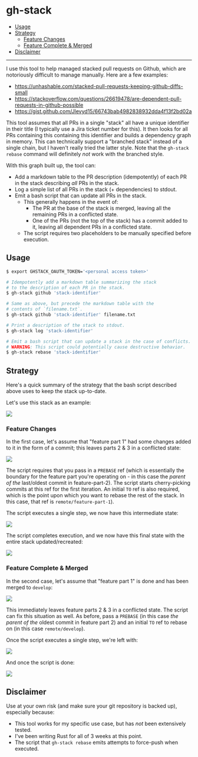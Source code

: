 # gh-stack

- [Usage](#usage)
- [Strategy](#strategy)
  - [Feature Changes](#feature-changes)
  - [Feature Complete & Merged](#feature-complete--merged)
- [Disclaimer](#disclaimer)

---

I use this tool to help managed stacked pull requests on Github, which are notoriously difficult to manage manually. Here are a few examples:

- https://unhashable.com/stacked-pull-requests-keeping-github-diffs-small
- https://stackoverflow.com/questions/26619478/are-dependent-pull-requests-in-github-possible
- https://gist.github.com/Jlevyd15/66743bab4982838932dda4f13f2bd02a

This tool assumes that all PRs in a single "stack" all have a unique identifier in their title (I typically use a Jira ticket number for this). It then looks for all PRs containing this containing this identifier and builds a dependency graph in memory. This can technically support a "branched stack" instead of a single chain, but I haven't really tried the latter style. Note that the `gh-stack rebase` command will definitely _not_ work with the branched style.

With this graph built up, the tool can:

- Add a markdown table to the PR description (idempotently) of each PR in the stack describing _all_ PRs in the stack.
- Log a simple list of all PRs in the stack (+ dependencies) to stdout.
- Emit a bash script that can update all PRs in the stack.
  - This generally happens in the event of:
    - The PR at the base of the stack is merged, leaving all the remaining PRs in a conflicted state.
    - One of the PRs (not the top of the stack) has a commit added to it, leaving all dependent PRs in a conflicted state.
  - The script requires two placeholders to be manually specified before execution.

## Usage

```bash
$ export GHSTACK_OAUTH_TOKEN='<personal access token>'

# Idempotently add a markdown table summarizing the stack
# to the description of each PR in the stack.
$ gh-stack github 'stack-identifier'

# Same as above, but precede the markdown table with the 
# contents of `filename.txt`.
$ gh-stack github 'stack-identifier' filename.txt

# Print a description of the stack to stdout.
$ gh-stack log 'stack-identifier'

# Emit a bash script that can update a stack in the case of conflicts.
# WARNING: This script could potentially cause destructive behavior.
$ gh-stack rebase 'stack-identifier'
```
  
## Strategy

Here's a quick summary of the strategy that the bash script described above uses to keep the stack up-to-date.

Let's use this stack as an example:

![](img/initial.png)

### Feature Changes

In the first case, let's assume that "feature part 1" had some changes added to it in the form of a commit; this leaves parts 2 & 3 in a conflicted state:

![](img/feature-1.png)

The script requires that you pass in a `PREBASE` ref (which is essentially the boundary for the feature part you're operating on - in this case the _parent of the_ last/oldest commit in feature-part-2).
The script starts cherry-picking commits at this ref for the first iteration. An initial `TO` ref is also required, which is the point upon which you want to rebase the rest of the stack. In this case, that ref is `remote/feature-part-1`).

The script executes a single step, we now have this intermediate state:

![](img/feature-2.png)

The script completes execution, and we now have this final state with the entire stack updated/recreated:

![](img/feature-3.png)

### Feature Complete & Merged

In the second case, let's assume that "feature part 1" is done and has been merged to `develop`:

![](/img/complete-1.png)

This immediately leaves feature parts 2 & 3 in a conflicted state. The script can fix this situation as well.
As before, pass a `PREBASE` (in this case _the parent of the_ oldest commit in feature part 2) and an initial `TO` ref to rebase on (in this case `remote/develop`).

Once the script executes a single step, we're left with:

![](/img/complete-2.png)

And once the script is done:

![](img/complete-3.png)

## Disclaimer

Use at your own risk (and make sure your git repository is backed up), especially because:

- This tool works for my specific use case, but has _not_ been extensively tested.
- I've been writing Rust for all of 3 weeks at this point.
- The script that `gh-stack rebase` emits attempts to force-push when executed.
